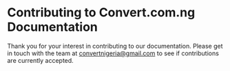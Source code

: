 # Contributing to Convert.com.ng Documentation

Thank you for your interest in contributing to our documentation. Please get in touch with the team at convertnigeria@gmail.com to see if contributions are currently accepted.




